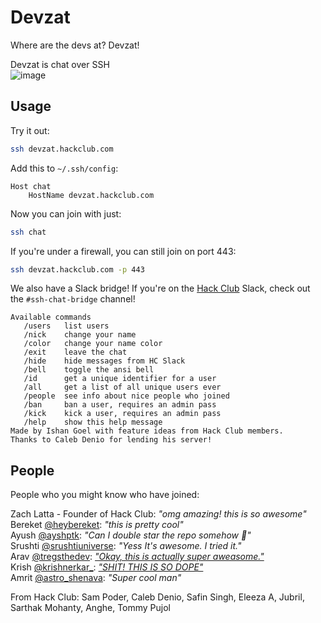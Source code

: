 # Devzat

Where are the devs at? Devzat!

Devzat is chat over SSH  
![image](https://user-images.githubusercontent.com/38882631/115499526-a4d70280-a280-11eb-8723-817f54eccf3e.png)


## Usage

Try it out:

```sh
ssh devzat.hackclub.com
```

Add this to `~/.ssh/config`:
```ssh
Host chat
    HostName devzat.hackclub.com
```

Now you can join with just:
```sh
ssh chat
```

If you're under a firewall, you can still join on port 443:
```sh
ssh devzat.hackclub.com -p 443
```

We also have a Slack bridge! If you're on the [Hack Club](https://hackclub.com) Slack, check out the `#ssh-chat-bridge` channel!

```text
Available commands
   /users   list users
   /nick    change your name
   /color   change your name color
   /exit    leave the chat
   /hide    hide messages from HC Slack
   /bell    toggle the ansi bell
   /id      get a unique identifier for a user
   /all     get a list of all unique users ever
   /people  see info about nice people who joined
   /ban     ban a user, requires an admin pass
   /kick    kick a user, requires an admin pass
   /help    show this help message
Made by Ishan Goel with feature ideas from Hack Club members.
Thanks to Caleb Denio for lending his server!
```

## People

People who you might know who have joined:

Zach Latta - Founder of Hack Club: _"omg amazing! this is so awesome"_  
Bereket [@heybereket](https://twitter.com/heybereket): _"this is pretty cool"_  
Ayush [@ayshptk](https://twitter.com/ayshptk): _"Can I double star the repo somehow :pleading_face:"_  
Srushti [@srushtiuniverse](https://twitter.com/srushtiuniverse): _"Yess It's awesome. I tried it."_   
Arav [@tregsthedev](https://twitter.com/tregsthedev): [_"Okay, this is actually super aweasome."_](https://twitter.com/tregsthedev/status/1384180393893498880)  
Krish [@krishnerkar_](https://twitter.com/krishnerkar_):  [_"SHIT! THIS IS SO DOPE"_](https://twitter.com/krishnerkar_/status/1384173042616573960)  
Amrit [@astro_shenava](https://twitter.com/astro_shenava): _"Super cool man"_

From Hack Club: 
Sam Poder, Caleb Denio, Safin Singh, Eleeza A, Jubril, Sarthak Mohanty, Anghe, Tommy Pujol
